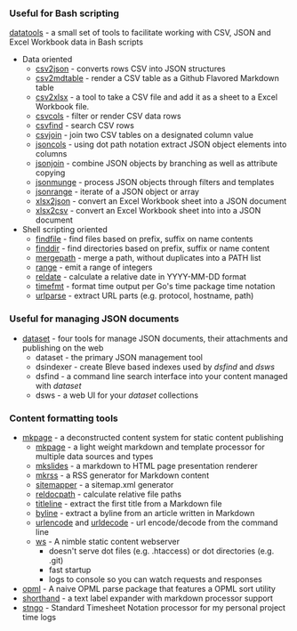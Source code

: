 
### Useful for Bash scripting

[datatools](https://caltechlibrary.github.io/datatools/) - a small set of tools to facilitate working with CSV, JSON and Excel Workbook data in Bash scripts

+ Data oriented
    + [csv2json](https://caltechlibrary.github.io/datatools/docs/csv2json.html) - converts rows CSV into JSON structures
    + [csv2mdtable](https://caltechlibrary.github.io/datatools/docs/csv2mdtable.html) - render a CSV table as a Github Flavored Markdown table
    + [csv2xlsx](https://caltechlibrary.github.io/datatools/docs/csv2xlsx.html) - a tool to take a CSV file and add it as a sheet to a Excel Workbook file.
    + [csvcols](https://caltechlibrary.github.io/datatools/docs/csvcols.html) - filter or render CSV data rows 
    + [csvfind](https://caltechlibrary.github.io/datatools/docs/csvfind.html) - search CSV rows
    + [csvjoin](https://caltechlibrary.github.io/datatools/docs/csvjoin.html) - join two CSV tables on a designated column value
    + [jsoncols](https://caltechlibrary.github.io/datatools/docs/jsoncols.html) - using dot path notation extract JSON object elements into columns
    + [jsonjoin](https://caltechlibrary.github.io/datatools/docs/jsonjoin.html) - combine JSON objects by branching as well as attribute copying
    + [jsonmunge](https://caltechlibrary.github.io/datatools/docs/jsonmunge.html) - process JSON objects through filters and templates
    + [jsonrange](https://caltechlibrary.github.io/datatools/docs/jsonrange.html) - iterate of a JSON object or array
    + [xlsx2json](https://caltechlibrary.github.io/datatools/docs/xlsx2json.html) - convert an Excel Workbook sheet into a JSON document
    + [xlsx2csv](https://caltechlibrary.github.io/datatools/docs/xlsx2csv.html) - convert an Excel Workbook sheet into into a JSON document
+ Shell scripting oriented
    + [findfile](https://caltechlibrary.github.io/shelltools/findfile.html) - find files based on prefix, suffix on name contents
    + [finddir](https://caltechlibrary.github.io/shelltools/finddir.html) - find directories based on prefix, suffix or name content
    + [mergepath](https://caltechlibrary.github.io/shelltools/mergepath.html) - merge a path, without duplicates into a PATH list
    + [range](https://caltechlibrary.github.io/shelltools/range.html) - emit a range of integers
    + [reldate](https://caltechlibrary.github.io/shelltools/reldate.html) - calculate a relative date in YYYY-MM-DD format
    + [timefmt](https://caltechlibrary.github.io/shelltools/timefmt.html) - format time output per Go's time package time notation
    + [urlparse](https://caltechlibrary.github.io/shelltools/urlparse.html) - extract URL parts (e.g. protocol, hostname, path)

### Useful for managing JSON documents

+ [dataset](https://caltechlibrary.github.io/dataset/) - four tools for manage JSON documents, their attachments and publishing on the web
    + dataset - the primary JSON management tool
    + dsindexer - create Bleve based indexes used by _dsfind_ and _dsws_
    + dsfind - a command line search interface into your content managed with _dataset_
    + dsws - a web UI for your _dataset_ collections

### Content formatting tools

+ [mkpage](https://caltechlibrary.github.io/mkpage/) - a deconstructed content system for static content publishing
    + [mkpage](https://caltechlibrary.github.io/mkpage/docs/mkpage.html) - a light weight markdown and template processor for multiple data sources and types
    + [mkslides](https://caltechlibrary.github.io/mkpage/docs/mkslides.html) - a markdown to HTML page presentation renderer
    + [mkrss](https://caltechlibrary.github.io/mkpage/docs/mkrss.html) - a RSS generator for Markdown content
    + [sitemapper](https://caltechlibrary.github.io/mkpage/docs/sitemapper.html) - a sitemap.xml generator
    + [reldocpath](https://caltechlibrary.github.io/mkpage/docs/reldocpath.html) - calculate relative file paths
    + [titleline](https://caltechlibrary.github.io/mkpage/docs/titleline.html) - extract the first title from a Markdown file
    + [byline](https://caltechlibrary.github.io/mkpage/docs/byline.html) - extract a byline from an article written in Markdown
    + [urlencode](https://caltechlibrary.github.io/mkpage/docs/urlencode.html) and [urldecode](https://caltechlibrary.github.io/mkpage/docs/urldecode.html) - url encode/decode from the command line
    + [ws](https://caltechlibrary.github.io/mkpage/docs/ws) - A nimble static content webserver
        + doesn't serve dot files (e.g. .htaccess) or dot directories (e.g. .git)
        + fast startup
        + logs to console so you can watch requests and responses
+ [opml](/opml/) - A naive OPML parse package that features a OPML sort utility
+ [shorthand](/shorthand/) - a text label expander with markdown processor support
+ [stngo](/stngo/) - Standard Timesheet Notation processor for my personal project time logs

